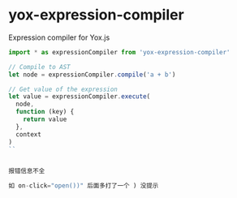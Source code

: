 # yox-expression-compiler

Expression compiler for Yox.js

```js
import * as expressionCompiler from 'yox-expression-compiler'

// Compile to AST
let node = expressionCompiler.compile('a + b')

// Get value of the expression
let value = expressionCompiler.execute(
  node,
  function (key) {
    return value
  },
  context
)
``


报错信息不全

如 on-click="open())" 后面多打了一个 ) 没提示